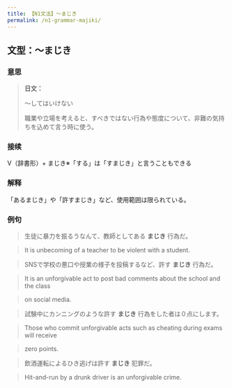 ```yaml
---
title: 【N1文法】〜まじき
permalink: /n1-grammar-majiki/
---
```


## 文型：〜まじき

### 意思

> **日文：**
> 
> 〜してはいけない
> 
> 職業や立場を考えると、すべきではない行為や態度について、非難の気持ちを込めて言う時に使う。


### 接续

V（辞書形）+ まじき※「する」は「すまじき」と言うこともできる

### 解释

「あるまじき」や「許すまじき」など、使用範囲は限られている。

### 例句

> 生徒に暴力を振るうなんて、教師としてある **まじき** 行為だ。

> It is unbecoming of a teacher to be violent with a student.

> SNSで学校の悪口や授業の様子を投稿するなど、許す **まじき** 行為だ。

> It is an unforgivable act to post bad comments about the school and the class

> on social media.

> 試験中にカンニングのような許す **まじき** 行為をした者は０点にします。

> Those who commit unforgivable acts such as cheating during exams will receive

> zero points.

> 飲酒運転によるひき逃げは許す **まじき** 犯罪だ。

> Hit-and-run by a drunk driver is an unforgivable crime.

